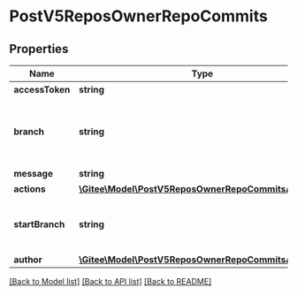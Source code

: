 # PostV5ReposOwnerRepoCommits

## Properties

Name | Type | Description | Notes
------------ | ------------- | ------------- | -------------
**accessToken** | **string** | 用户授权码 | [optional] 
**branch** | **string** | 变更的目标分支名。创建新分支时需提供 &#x60;start_branch&#x60; 参数 | 
**message** | **string** | 提交信息 | 
**actions** | [**\Gitee\Model\PostV5ReposOwnerRepoCommitsActions[]**](PostV5ReposOwnerRepoCommitsActions.md) |  | 
**startBranch** | **string** | 分支起地点。新建分支时使用，更新分支时可选 | [optional] 
**author** | [**\Gitee\Model\PostV5ReposOwnerRepoCommitsAuthor**](PostV5ReposOwnerRepoCommitsAuthor.md) |  | [optional] 

[[Back to Model list]](../../README.md#documentation-for-models) [[Back to API list]](../../README.md#documentation-for-api-endpoints) [[Back to README]](../../README.md)


